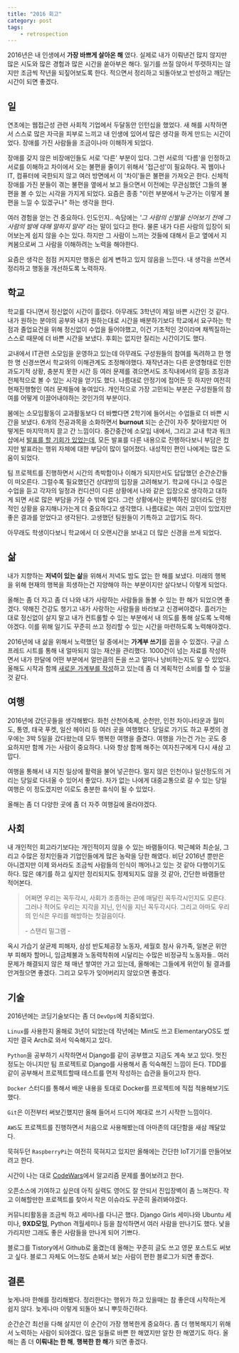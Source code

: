 ```yaml
---
title: "2016 회고"
category: post
tags:
    - retrospection
---
```


2016년은 내 인생에서 **가장 바쁘게 살아온 해** 였다. 실제로 내가 이뤄낸건 많지 않지만 많은 시도와 많은 경험과 많은 시간을 쏟아부은 해다. 일기를 쓰질 않아서 뚜렷하지는 않지만 조금씩 작년을 되짚어보도록 한다. 적으면서 정리하고 되돌아보고 반성하고 깨닫는 시간이 되면 좋겠다. 

## 일

연초에는 웹접근성 관련 사회적 기업에서 두달동안 인턴십을 했었다. 새 해를 시작하면서 스스로 많은 자극을 피부로 느끼고 내 인생에 있어서 많은 생각을 하게 만드는 시간이었다. 장애를 가진 사람들을 조금이나마 이해하게 되었다. 

장애를 갖지 않은 비장애인들도 서로 '다른' 부분이 있다. 그런 서로의 '다름'을 인정하고 서로를 이해하고 차이에서 오는 불편을 줄이기 위해서 '접근성'이 필요하다. 꼭 웹이나 IT, 컴퓨터에 국한되지 않고 여러 방면에서 이 '차이'들은 불편을 가져오곤 한다. 신체적 장애를 가진 분들이 겪는 불편을 옆에서 보고 들으면서 이전에는 무관심했던 그들의 불편을 볼 수 있는 시각을 가지게 되었다. 요즘은 종종 "이런 부분에서 누군가는 이렇게 불편을 느낄 수 있겠구나" 하는 생각을 한다.

여러 경험을 얻는 건 중요하다. 인도인지.. 속담에는 *'그 사람의 신발을 신어보기 전에 그 사람의 발에 대해 말하지 말라'* 라는 말이 있다고 한다. 물론 내가 다른 사람의 입장이 되어보는게 쉽지 않을 수는 있다. 하지만 그 사람이 느끼는 것들에 대해서 듣고 옆에서 지켜봄으로써 그 사람을 이해하려는 노력을 해야한다. 

요즘은 생각은 점점 커지지만 행동은 쉽게 변하고 있지 않음을 느낀다. 내 생각을 쓰면서 정리하고 행동을 개선하도록 노력하자.

## 학교

학교를 다니면서 정신없이 시간이 흘렀다. 아무래도 3학년이 제일 바쁜 시간인 것 같다. 내가 원하는 분야의 공부와 내가 원하는대로 시간을 배분하기보다 학교에서 요구하는 학점과 졸업요건을 위해 정신없이 수업을 들어야했고,  이건 기초적인 것이라며 채찍질하는 스스로 때문에 더 바쁜 시간을 보냈다. 후회는 없지만 질리는 시간이기도 했다.

교내에서 IT관련 소모임을 운영하고 있는데 아무래도 구성원들의 참여를 독려하고 한 명 한 명 신경쓰면서 학교와의 이해관계도 조정해야했다. 재작년과는 다른 운영형태로 인한 과도기적 상황, 충분치 못한 시간 등 여러 문제를 겪으면서도 조직내에서의 갈등 조정과 전체적으로 볼 수 있는 시각을 얻기도 했다. 나름대로 안정기에 접어든 듯 하지만 여전히 현재진행형인 여러 문제들에 놓여있다. 개인적으로 가장 고민되는 부분은 구성원들의 참여를 어떻게 이끌어내야하는 것인가의 부분이다.

봄에는 소모임활동이 교과활동보다 더 바빴다면 2학기에 들어서는 수업들로 더 바쁜 시간을 보냈다. 6개의 전공과목을 소화하면서 **burnout** 되는 순간이 자주 찾아왔지만 어떻게든 마지막까지 끌고 간 느낌이다. 중간중간에 소모임 내에서, 그리고 교내 학과 워크샵에서 [발표를 할 기회가 있었는데](http://www.slideshare.net/Vaporize93), 모든 발표를 다른 내용으로 진행하다보니 부담은 컸지만 발표라는 행위 자체에 대한 부담이 많이 덜어졌다. 내성적인 편인 나에게는 많은 도움이 되었다.

팀 프로젝트를 진행하면서 시간의 촉박함이나 이해가 되지만서도 답답했던 순간순간들이 떠오른다. 그럴수록 필요했던건 상대방의 입장을 고려해보기. 학교에 다니고 수많은 수업을 듣고 각자의 일정과 컨디션이 다른 상황에서 나와 같은 입장으로 생각하고 대하게 되면 서로 많은 부담을 가질 수 밖에 없다. 그런 상황에서는 완벽하진 않더라도 안정적인 상황을 유지해나가는게 더 중요하다고 생각했다. 나름대로는 여러 고민이 있었지만 좋은 결과를 얻었다고 생각된다. 고생했던 팀원들이 기특하고 고맙기도 하다.

아무래도 학생이다보니 학교에서 더 오랜시간을 보내고 더 많은 신경을 쓰게 되었다.

## 삶

내가 지향하는 **저녁이 있는 삶**을 위해서 저녁도 밤도 없는 한 해를 보냈다. 미래의 행복을 위해 현재의 행복을 희생하는건 지양해야 하는 부분이지만 살다보니 이렇게 되었다.

올해는 좀 더 자고 좀 더 나와 내가 사랑하는 사람들을 돌볼 수 있는 한 해가 되었으면 좋겠다. 약해진 건강도 챙기고 내가 사랑하는 사람들을 바라보고 신경써야겠다. 흘러가는대로 정신없이 살지 말고 내가 컨트롤할 수 있는 부분에서 내 의도를 통해 살도록 노력해야겠다. 이를 위해 일기도 꾸준히 쓰고 정리할 수 있는 시간을 마련하도록 노력해야겠다.

2016년에 내 삶을 위해서 노력했던 일 중에서는 **가계부 쓰기**를 꼽을 수 있겠다. 구글 스프레드 시트를 통해 내 얼마되지 않는 재산을 관리했다. 1000건이 넘는 자료를 작성하면서 내가 한달에 어떤 부분에서 얼만큼의 돈을 쓰고 얼마나 낭비하는지도 알 수 있었다. 올해도 시작과 함께 [새로운 가계부를 작성](http://kimjmin.net/2016/12/dmitri-account-book-2017/)하고 있는데 좀 더 계획적인 소비를 할 수 있을 것 같다.

## 여행

2016년에 갔던곳들을 생각해봤다. 화천 산천어축제, 순천만, 인천 차이나타운과 월미도, 통영, 태국 푸켓, 일산 헤이리 등 여러 곳을 여행했다. 당일로 가기도 하고 푸켓의 경우에는 3박 5일을 갔다왔는데 모두 행복한 여행을 즐겼다. 여행을 가는건 가는 곳도 중요하지만 함께 가는 사람이 중요하다. 나와 항상 함께 해주는 여자친구에게 다시 새삼 고맙다.

여행을 통해서 내 지친 일상에 활력을 불어 넣곤한다. 멀지 않은 인천이나 일산정도의 거리는 당일로 다녀올 수 있어서 좋았다. 차가 없는 나에게 대중교통으로 갈 수 있는 당일 여행은 이 정도겠지만 이로도 충분한 휴식이 될 수 있었다.

올해는 좀 더 다양한 곳에 좀 더 자주 여행길에 올라야겠다. 

## 사회

내 개인적인 회고라기보다는 개인적이지 않을 수 있는 바램들이다. 박근혜와 최순실, 그리고 수많은 정치인들과 기업인들에게 많은 농락을 당한 해였다. 비단 2016년 뿐만은 아니겠지만 이제 와서라도 조금씩 사람들의 인식이 깨어나고 있는 것 같아 다행이기도 하다. 많은 얘기를 하고 싶지만 정리되지도 정제되지도 않을 것 같아, 간단한 바램들만 적어본다. 

> 어쩌면 우리는 꼭두각시, 사회가 조종하는 끈에 매달린 꼭두각시인지도 모른다. 그러나 적어도 우리는 지각을 지닌, 인식을 지닌 꼭두각시다. 그리고 아마도 우리의 인식은 우리를 해방하는 첫걸음이다. 
>
>  \- 스탠리 밀그램 -

옥시 가습기 살균제 피해자, 삼성 반도체공장 노동자, 세월호 참사 유가족, 일본군 위안부 피해자 할머니, 임금체불과 노동력착취에 시달리는 수많은 비정규직 노동자들.. 여러 문제가 해결되지 않은 채 매년 쌓여만 가고 있는데, 올해에는 그들에게 위안이 될 결과를 안겨줬으면 좋겠다. 그리고 모두가 잊어버리지 않았으면 좋겠다.

## 기술

2016년에는 코딩기술보다는 좀 더 `DevOps`에 치중되었다. 

`Linux`를 사용한지 올해로 3년이 되었는데 작년에는 Mint도 쓰고 ElementaryOS도 썼지만 결국 Arch로 와서 익숙해지고 있다. 

`Python`을 공부하기 시작하면서 Django를 같이 공부했고 지금도 계속 보고 있다. 멋진 정도는 아니지만 팀 프로젝트로 Django를 사용해서 좀 익숙해진 느낌이 든다. TDD를 같이 공부해서 프로젝트할때 테스트를 먼저 작성하는 습관을 들이고자 한다.

`Docker` 스터디를 통해서 배운 내용을 토대로 Docker를 프로젝트에 직접 적용해보기도 했다. 

`Git`은 이전부터 써보긴했지만 올해 들어서 드디어 제대로 쓰기 시작한 느낌이다. 

`AWS`도 프로젝트를 진행하면서 처음으로 사용해봤는데 아마존의 대단함을 새삼 깨달았다. 

묵혀두던 `RaspberryPi`는 여전히 묵혀지고 있지만 올해에는 간단한 IoT기기를 만들어보려고 한다.

시간이 나는 대로 [CodeWars](http://codewars.com/)에서 알고리즘 문제를 풀어보려고 한다.

오픈소스에 기여하고 싶은데 아직 실력도 영어도 잘 안되서 진입장벽이 좀 느껴진다. 작고 이해할만한 프로젝트를 찾아서 작은 이슈라도 꾸준히 올려봐야겠다.

커뮤니티활동을 조금씩 하고 세미나를 다니곤 했다. Django Girls 세미나와 Ubuntu 세미나, **9XD모임**, Python 격월세미나 등을 참석하면서 여러 사람을 만나기도 했다. 낯을 가리지만 그래도 좋은 사람들을 만나게 되어 기쁘다.

블로그를 Tistory에서 Github로 옮겼는데 올해는 꾸준히 글도 쓰고 영문 포스트도 써보고 싶다. 블로그 자체도 어느정도 손봐서 보는 사람이 편한 블로그가 되면 좋겠다.

## 결론

늦게나마 한해를 정리해봤다. 정리한다는 행위가 하고 있을때는 참 좋은데 시작하는게 쉽지 않다. 늦게나마 이렇게 되돌아 보니 뿌듯하긴하다.

순간순간 최선을 다해 살지만 이 순간이 가장 행복한게 중요하다. 좀 더 행복해지기 위해서 노력하는 사람이 되야겠다. 많은 일들로 바쁜 한 해였지만 알찬 한 해였기도 하다. 올해는 좀 더 **이뤄내는 한 해**, **행복한 한 해**가 되면 좋겠다.
